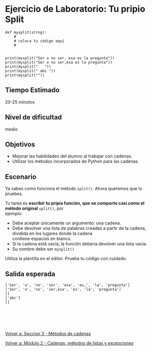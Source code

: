 # **Ejercicio de Laboratorio: Tu pripio Split**
```
def mysplit(strng):
    #
    # coloca tu código aquí
    #


print(mysplit("Ser o no ser, esa es la pregunta"))
print(mysplit("Ser o no ser,esa es la pregunta"))
print(mysplit("   "))
print(mysplit(" abc "))
print(mysplit(""))
```

## **Tiempo Estimado**  

20-25 minutos  


## **Nivel de dificultad**  

medio  


## **Objetivos**  

- Mejorar las habilidades del alumno al trabajar con cadenas.
- Utilizar los métodos incorporados de Python para las cadenas.  


## **Escenario**  

Ya sabes como funciona el método ```split()```. Ahora queremos que lo pruebes.  

Tu tarea es **escribir tu pripia función, que se comporte casi como el método original** ```split()```, por  
ejemplo:  

- Debe aceptar únicamente un argumento: una cadena.
- Debe devolver una lista de palabras creadas a partir de la cadena, dividida en los lugares donde la cadena  
contiene espacios en blanco.  
- Si la cadena está vacía, la función debería devolver una lista vacía.  
- Su nombre debe ser ```mysplit()```  

Utiliza la plantilla en el editor. Prueba tu código con cuidado.  


## **Salida esperada**  
```
['Ser', 'o', 'no', 'ser', 'esa', 'es,', 'la', 'pregunta']
['Ser', 'o', 'no', 'ser,esa', 'es', 'la', 'pregunta']
[]
['abc']
[]
```  

<br></br>  

#  

[Volver a: Seccion 3 - Métodos de cadenas](_Seccion3.md)  

[Volver a: Módulo 2 - Cadenas, métodos de listas y excepciones](../README.md)